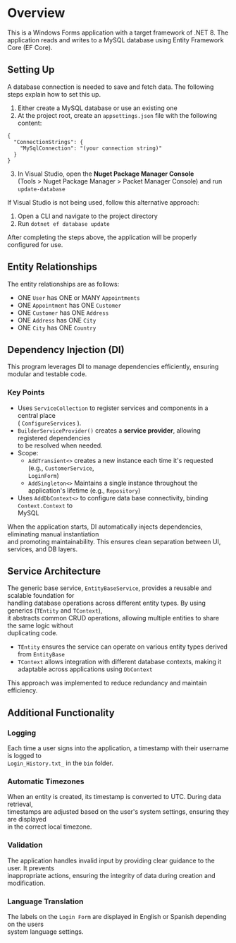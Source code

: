 # Overview
This is a Windows Forms application with a target framework of .NET 8.
The application reads and writes to a MySQL database using Entity Framework Core (EF Core).

## Setting Up
A database connection is needed to save and fetch data. The following steps explain how to set this up.

1. Either create a MySQL database or use an existing one
1. At the project root, create an `appsettings.json` file with the following content:
```
{
  "ConnectionStrings": {
    "MySqlConnection": "(your connection string)"
  }
}
```
3. In Visual Studio, open the **Nuget Package Manager Console**  
(Tools > Nuget Package Manager > Packet Manager Console) and run `update-database` 

If Visual Studio is not being used, follow this alternative approach:
1. Open a CLI and navigate to the project directory
1. Run `dotnet ef database update`

After completing the steps above, the application will be properly configured for use. 

## Entity Relationships
The entity relationships are as follows:

- ONE `User` has ONE or MANY `Appointments`  
- ONE `Appointment` has ONE `Customer` 
- ONE `Customer` has ONE `Address`  
- ONE `Address` has ONE `City`  
- ONE `City` has ONE `Country`  

## Dependency Injection (DI)
This program leverages DI to manage dependencies efficiently, ensuring modular and testable code.

### Key Points
- Uses `ServiceCollection` to register services and components in a central place  
( `ConfigureServices` ).
- `BuilderServiceProvider()` creates a **service provider**, allowing registered dependencies  
to be resolved when needed. 
- Scope:
	- `AddTransient<>` creates a new instance each time it's requested (e.g., `CustomerService`,  
	`LoginForm`)
	- `AddSingleton<>` Maintains a single instance throughout the application's lifetime (e.g., `Repository`)
- Uses `AddDbContext<>` to configure data base connectivity, binding `Context.Context` to  
MySQL

When the application starts, DI automatically injects dependencies, eliminating manual instantiation  
and promoting maintainability. This ensures clean separation between UI, services, and DB layers.

## Service Architecture 
The generic base service, `EntityBaseService`, provides a reusable and scalable foundation for  
handling database operations across different entity types. By using generics (`TEntity` and `TContext`),  
it abstracts common CRUD operations, allowing multiple entities to share the same logic without  
duplicating code.
- `TEntity` ensures the service can operate on various entity types derived from `EntityBase`
- `TContext` allows integration with different database contexts, making it adaptable across
applications using `DbContext`  

This approach was implemented to reduce redundancy and maintain efficiency.

## Additional Functionality

### Logging
Each time a user signs into the application, a timestamp with their username is logged to  
`Login_History.txt_` in the `bin` folder. 

### Automatic Timezones
When an entity is created, its timestamp is converted to UTC. During data retrieval,  
timestamps are adjusted  based on the user's system settings, ensuring they are displayed  
in the correct local timezone.

### Validation 
The application handles invalid input by providing clear guidance to the user. It prevents  
inappropriate actions, ensuring the integrity of data during creation and modification.

### Language Translation
The labels on the `Login Form` are displayed in English or Spanish depending on the users  
system language settings.

